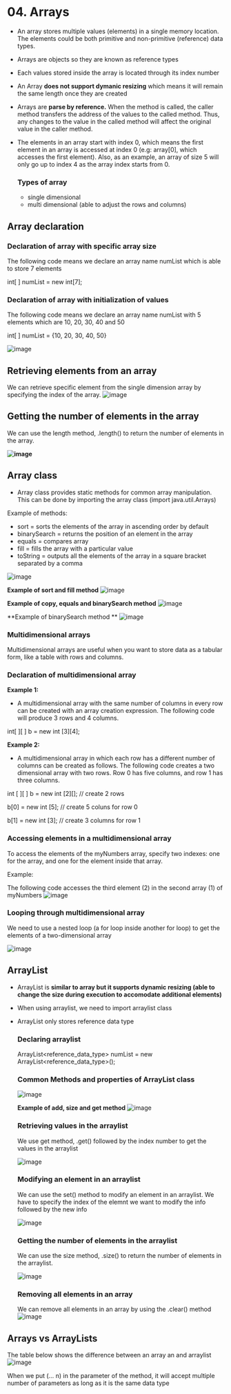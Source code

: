 # 04. Arrays
- An array stores multiple values (elements) in a single memory location. The elements could be both primitive and non-primitive (reference) data types.
- Arrays are objects so they are known as reference types
- Each values stored inside the array is located through its index number
- An Array **does not support dymanic resizing** which means it will remain the same length once they are created
- Arrays are **parse by reference.** When the method is called, the caller method transfers the address of the values to the called method. Thus, any changes to the value in the called method will affect the original value in the caller method.
- The elements in an array start with index 0, which means the first element in an array is accessed at index 0 (e.g: array[0], which accesses the first element). Also, as an example, an array of size 5 will only go up to index 4 as the array index starts from 0.

  ### Types of array
  - single dimensional 
  - multi dimensional (able to adjust the rows and columns)
  
## Array declaration

  ### Declaration of array with specific array size
  The following code means we declare an array name numList which is able to store 7 elements
  
  int[ ] numList = new int[7];

  ### Declaration of array with initialization of values
  The following code means we declare an array name numList with 5 elements which are 10, 20, 30, 40 and 50
  
  int[ ] numList = {10, 20, 30, 40, 50}

  ![image](https://github.com/Fong20/Learning-repository/assets/150316121/2f04e981-c3ee-495f-9e29-9f12a2239614)

## Retrieving elements from an array
We can retrieve specific element from the single dimension array by specifying the index of the array. 
![image](https://github.com/Fong20/Learning-repository/assets/150316121/ea80f400-5e83-474d-b850-63033d0d9ed2)

## Getting the number of elements in the array
We can use the length method, .length() to return the number of elements in the array.

**![image](https://github.com/Fong20/Learning-repository/assets/150316121/072733e0-ec5e-4eac-a154-1d37e2c651d2)**

## Array class
- Array class provides static methods for common array manipulation. This can be done by importing the array class (import java.util.Arrays)

Example of methods:
- sort = sorts the elements of the array in ascending order by default
- binarySearch = returns the position of an element in the array
- equals = compares array
- fill = fills the array with a particular value
- toString =  outputs all the elements of the array in a square bracket separated by a comma

![image](https://github.com/Fong20/Learning-repository/assets/150316121/adfa2aa4-d054-48d4-a8ef-fe39b0783270)

**Example of sort and fill method**
![image](https://github.com/Fong20/Learning-repository/assets/150316121/77401c9c-855e-4145-ad41-55576af8ab2e)

**Example of copy, equals and binarySearch method**
![image](https://github.com/Fong20/Learning-repository/assets/150316121/4f21c1e1-4525-4f65-a2c5-bbf0ed9fcc0b)

**Example of binarySearch method **
![image](https://github.com/Fong20/Learning-repository/assets/150316121/52fe9297-024b-4755-9209-6e098f71e308)

### Multidimensional arrays
Multidimensional arrays are useful when you want to store data as a tabular form, like a table with rows and columns.

  ### Declaration of multidimensional array
  
  **Example 1:**
  - A multidimensional array with the same number of columns in every row can be created with an array creation expression. The following code will produce 3 rows and 4 columns.
  
  int[ ][ ] b = new int [3][4];

  **Example 2:**
  - A multidimensional array in which each row has a different number of columns can be created as follows. The following code creates a two dimensional array with two rows. Row 0 has five columns, and row 1 has three columns.
    
  int [ ][ ] b = new int [2][]; // create 2 rows
  
  b[0] = new int [5]; // create 5 coluns for row 0
  
  b[1] = new int [3]; // create 3 columns for row 1

  ### Accessing elements in a multidimensional array
  To access the elements of the myNumbers array, specify two indexes: one for the array, and one for the element inside that array.

  Example:

  The following code accesses the third element (2) in the second array (1) of myNumbers
  ![image](https://github.com/Fong20/Learning-repository/assets/150316121/436edc88-03bb-41bd-8891-1d6982eb4c5c)

  ### Looping through multidimensional array
  We need to use a nested loop (a for loop inside another for loop) to get the elements of a two-dimensional array
  
  ![image](https://github.com/Fong20/Learning-repository/assets/150316121/db2b5093-00b4-4a3c-ad7e-877b541f92fe)


## ArrayList
- ArrayList is **similar to array but it supports dynamic resizing (able to change the size during execution to accomodate additional elements)**
- When using arraylist, we need to import arraylist class
- ArrayList only stores reference data type

  ### Declaring arraylist
  ArrayList<reference_data_type> numList = new ArrayList<reference_data_type>();

  ### Common Methods and properties of ArrayList class
  ![image](https://github.com/Fong20/Learning-repository/assets/150316121/e2858dba-69d5-42ee-864b-d96307deeb2e)

  **Example of add, size and get method**
  ![image](https://github.com/Fong20/Learning-repository/assets/150316121/e46dbd94-0c57-4ab0-a152-3b90091210a3)
  
  ### Retrieving values in the arraylist
  We use get method, .get() followed by the index number to get the values in the arraylist

  ![image](https://github.com/Fong20/Learning-repository/assets/150316121/dd80d59f-78c2-484e-8902-d6c5d443b6a6)

  ### Modifying an element in an arraylist
  We can use the set() method to modify an element in an arraylist. We have to specify the index of the elemnt we want to modify the info followed by the new info
  
  ![image](https://github.com/Fong20/Learning-repository/assets/150316121/8ddc9f8b-018e-44e8-abb0-0cd24ae1a4b2)

  ### Getting the number of elements in the arraylist
  We can use the size method, .size() to return the number of elements in the arraylist.

  ![image](https://github.com/Fong20/Learning-repository/assets/150316121/6a345311-1060-4e66-a812-d5627ada70c3)

  ### Removing all elements in an array
  We can remove all elements in an array by using the .clear() method
  ![image](https://github.com/Fong20/Learning-repository/assets/150316121/7ddc756b-eae4-4769-a101-2c636281853e)

## Arrays vs ArrayLists
The table below shows the difference between an array an and arraylist
![image](https://github.com/Fong20/Learning-repository/assets/150316121/47ba29a2-2fd2-4aa9-87b3-2e417e966bc1)




When we put (... n) in the parameter of the method, it will accept multiple number of parameters as long as it is the same data type
